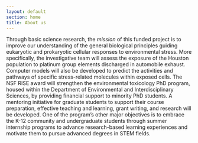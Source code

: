 ```yaml
---
layout: default
section: home
title: About us
---
```


Through basic science research, the _mission_ of this funded project is to improve our understanding of the general biological principles guiding eukaryotic and prokaryotic cellular responses to environmental stress. More specifically, the investigative team will assess the exposure of the Houston population to platinum group elements discharged in automobile exhaust. Computer models will also be developed to predict the activities and pathways of specific stress-related molecules within exposed cells. The NSF RISE award will strengthen the environmental toxicology PhD program, housed within the Department of Environmental and Interdisciplinary Sciences, by providing financial support to minority PhD students. A mentoring initiative for graduate students to support their course preparation, effective teaching and learning, grant writing, and research will be developed. One of the program’s other major objectives is to embrace the K-12 community and undergraduate students through summer internship programs to advance research-based learning experiences and motivate them to pursue advanced degrees in STEM fields.